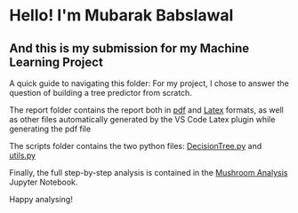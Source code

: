 # Hello! I'm Mubarak Babslawal

## And this is my submission for my Machine Learning Project

A quick guide to navigating this folder:
For my project, I chose to answer the question of building a tree predictor from scratch.

The report folder contains the report both in [pdf](https://github.com/Mubarakbabs/unimi-dse-ml-final-project/blob/main/report/Mushroom%20Analysis%20Report.pdf) and [Latex](https://github.com/Mubarakbabs/unimi-dse-ml-final-project/blob/main/report/Mushroom%20Analysis%20Report.tex) formats, as well as other files automatically generated by the VS Code Latex plugin while generating the pdf file

The scripts folder contains the two python files: [DecisionTree.py](https://github.com/Mubarakbabs/unimi-dse-ml-final-project/blob/main/scripts/DecisionTree.py) and [utils.py](https://github.com/Mubarakbabs/unimi-dse-ml-final-project/blob/main/scripts/utils.py)

Finally, the full step-by-step analysis is contained in the [Mushroom Analysis](https://github.com/Mubarakbabs/unimi-dse-ml-final-project/blob/main/Mushroom%20Analysis.ipynb) Jupyter Notebook.

Happy analysing!

